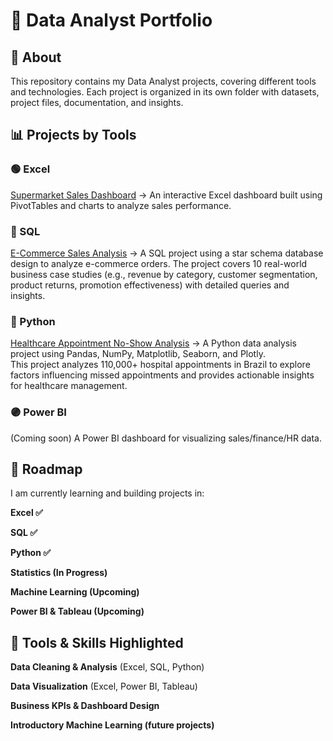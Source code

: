 # 📂 Data Analyst Portfolio

## 👋 About

This repository contains my Data Analyst projects, covering different tools and technologies. Each project is organized in its own folder with datasets, project files, documentation, and insights.

## 📊 Projects by Tools

### 🟢 Excel

[Supermarket Sales Dashboard](Excel_Projects/Project_Retail_SupermarketSales) → An interactive Excel dashboard built using PivotTables and charts to analyze sales performance.

### 🔵 SQL

[E-Commerce Sales Analysis](SQL_Projects/Project_ecommerce_SalesAnalysis) → A SQL project using a star schema database design to analyze e-commerce orders. The project covers 10 real-world business case studies (e.g., revenue by category, customer segmentation, product returns, promotion effectiveness) with detailed queries and insights.

### 🐍 Python

[Healthcare Appointment No-Show Analysis](Python_Projects/Project_Healthcare_Analysis) → A Python data analysis project using Pandas, NumPy, Matplotlib, Seaborn, and Plotly.  
   This project analyzes 110,000+ hospital appointments in Brazil to explore factors influencing missed appointments and provides actionable insights for healthcare management.

### 🟣 Power BI

(Coming soon) A Power BI dashboard for visualizing sales/finance/HR data.

## 🎯 Roadmap

I am currently learning and building projects in:

**Excel ✅**

**SQL ✅**

**Python ✅**

**Statistics (In Progress)**

**Machine Learning (Upcoming)**

**Power BI & Tableau (Upcoming)**

## 🚀 Tools & Skills Highlighted

**Data Cleaning & Analysis** (Excel, SQL, Python)

**Data Visualization** (Excel, Power BI, Tableau)

**Business KPIs & Dashboard Design**

**Introductory Machine Learning (future projects)**
